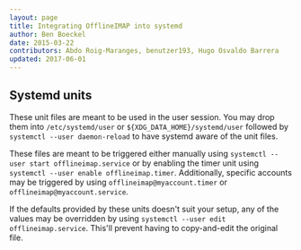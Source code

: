 ```yaml
---
layout: page
title: Integrating OfflineIMAP into systemd
author: Ben Boeckel
date: 2015-03-22
contributors: Abdo Roig-Maranges, benutzer193, Hugo Osvaldo Barrera
updated: 2017-06-01
---
```


<!-- This file is copied to the website by script. -->


## Systemd units

These unit files are meant to be used in the user session. You may drop them
into `/etc/systemd/user` or `${XDG_DATA_HOME}/systemd/user` followed by
`systemctl --user daemon-reload` to have systemd aware of the unit files.

These files are meant to be triggered either manually using `systemctl --user
start offlineimap.service` or by enabling the timer unit using `systemctl --user
enable offlineimap.timer`. Additionally, specific accounts may be triggered by
using `offlineimap@myaccount.timer` or `offlineimap@myaccount.service`.

If the defaults provided by these units doesn't suit your setup, any of the
values may be overridden by using `systemctl --user edit offlineimap.service`.
This'll prevent having to copy-and-edit the original file.

